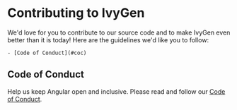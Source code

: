 # Contributing to IvyGen

We'd love for you to contribute to our source code and to make IvyGen even better than it is
today! Here are the guidelines we'd like you to follow:

	- [Code of Conduct](#coc)
	
## <a name="coc"></a> Code of Conduct
Help us keep Angular open and inclusive. Please read and follow our [Code of Conduct][coc].



[coc]: https://github.com/mattiascibien/ivygen/master/code_of_conduct.md		